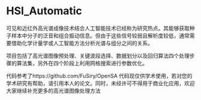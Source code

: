 # HSI_Automatic

可见和近红外高光谱成像技术结合人工智能技术已经称为研究热点。其能够获取种子样本中分子的泛音和组合振动信息。但由于这些信号较弱且解析度较低，通常需要借助化学计量学或人工智能方法分析光谱与组分之间的关系。

项目包括了高光谱图像预处理、关键波段选择、数据划分以及回归算法四个处理步骤的算法集，另外在四个阶段上利用网格搜索进行参数优化。


代码参考了https://github.com/FuSiry/OpenSA
代码现仅供学术使用，若对您的学术研究有帮助，请引用本人的论文。同时，未经许可不得用于商业化应用，欢迎大家继续补充更多的高光谱图像处理方法
